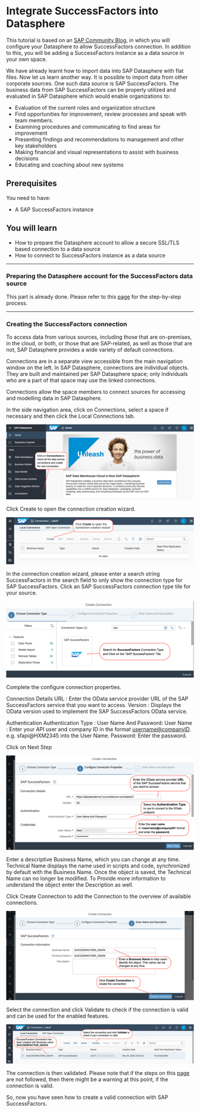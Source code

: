 
# Integrate SuccessFactors into Datasphere
This tutorial is based on an [SAP Community Blog](https://blogs.sap.com/2023/04/20/connecting-sap-successfactors-and-sap-datasphere/), in which you will configure your Datasphere to allow SuccessFactors connection. In addition to this, you will be adding a SuccessFactors instance as a data source in your own space.
  
  
 We have already learnt how to import data into SAP Datasphere with flat files. Now let us learn another way. It is possible to import data from other corporate sources. One such data source is SAP SuccessFactors.  The business data from SAP SuccessFactors can be properly utilized and evaluated in SAP Datasphere which would enable organizations to:


- Evaluation of the current roles and organization structure 
- Find opportunities for improvement, review processes and speak with team members. 
- Examining procedures and communicating to find areas for improvement 
- Presenting findings and recommendations to management and other key stakeholders 
- Making financial and visual representations to assist with business decisions 
- Educating and coaching about new systems


## Prerequisites
You need to have:

- A SAP SuccessFactors instance

## You will learn
  - How to prepare the Datasphere account to allow a secure SSL/TLS based connection to a data source
  - How to connect to SuccessFactors instance as a data source
  
---

### Preparing the Datasphere account for the SuccessFactors data source

This part is already done. Please refer to this [page](./others-dsp_integration_1-connect_sf/dsp_integration_1.1-configure_certification_sf.md) for the step-by-step process.

---

### Creating the SuccessFactors connection

To access data from various sources, including those that are on-premises, in the cloud, or both, or those that are SAP-related, as well as those that are not, SAP Datasphere provides a wide variety of default connections. 

Connections are in a separate view accessible from the main navigation window on the left. In SAP Datasphere, connections are individual objects. They are built and maintained per SAP Datasphere space; only individuals who are a part of that space may use the linked connections.

Connections allow the space members to connect sources for accessing and modelling data in SAP Datasphere. 

In the side navigation area, click on Connections, select a space if necessary and then click the Local Connections tab.

![Create connection](./images-dsp_integration_1-connect_sf/DS_create_SF_connection_1.png)

Click Create to open the connection creation wizard.

![Create connection 2](./images-dsp_integration_1-connect_sf/DS_create_SF_connection_2.png)

In the connection creation wizard, please enter a search string SuccessFactors in the search field to only show the connection type for SAP SuccessFactors. Click an SAP SuccessFactors connection type tile for your source.

![Create connection 2](./images-dsp_integration_1-connect_sf/DS_create_SF_connection_3.png)

Complete the configure connection properties.

Connection Details 
URL  :  Enter the OData service provider URL of the SAP SuccessFactors service that you want to access.
Version : Displays the OData version used to implement the SAP SuccessFactors OData service.

Authentication 
Authentication Type : User Name And Password:
User Name : Enter your API user and company ID in the format <username@companyID>. e.g. sfapi@HXM2345 into the User Name.
Password: Enter the password.

Click on Next Step

![Add SF Credentials](./images-dsp_integration_1-connect_sf/DS_SF_add_credentials.png)

Enter a descriptive Business Name, which you can change at any time. Technical Name displays the name used in scripts and code, synchronized by default with the Business Name. Once the object is saved, the Technical Name can no longer be modified. To Provide more information to understand the object enter the Description as well.

Click Create Connection to add the Connection to the overview of available connections.

![Add SF Business Name](./images-dsp_integration_1-connect_sf/DS_SF_Business_name.png)

Select the connection and click Validate to check if the connection is valid and can be used for the enabled features.

![Validate SF Connection](./images-dsp_integration_1-connect_sf/DS_Validate_SF_connection.png)

The connection is then validated. Please note that if the steps on this [page](./others-dsp_integration_1-connect_sf/dsp_integration_1.1-configure_certification_sf.md) are not followed, then there might be a warning at this point, if the connection is valid.

So, now you have seen how to create a valid connection with SAP SuccessFactors.
